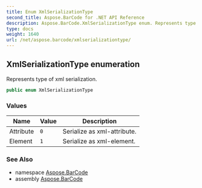 ```yaml
---
title: Enum XmlSerializationType
second_title: Aspose.BarCode for .NET API Reference
description: Aspose.BarCode.XmlSerializationType enum. Represents type of xml serialization
type: docs
weight: 1640
url: /net/aspose.barcode/xmlserializationtype/
---
```

## XmlSerializationType enumeration

Represents type of xml serialization.

```csharp
public enum XmlSerializationType
```

### Values

| Name | Value | Description |
| --- | --- | --- |
| Attribute | `0` | Serialize as xml-attribute. |
| Element | `1` | Serialize as xml-element. |

### See Also

* namespace [Aspose.BarCode](../../aspose.barcode/)
* assembly [Aspose.BarCode](../../)


